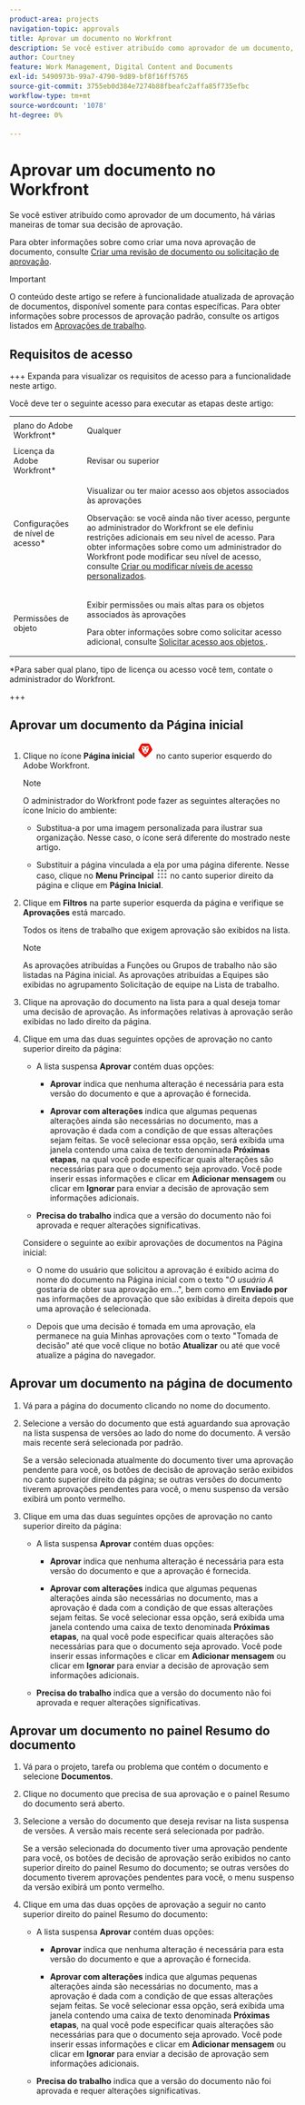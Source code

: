 ```yaml
---
product-area: projects
navigation-topic: approvals
title: Aprovar um documento no Workfront
description: Se você estiver atribuído como aprovador de um documento, há várias maneiras de tomar sua decisão de aprovação.
author: Courtney
feature: Work Management, Digital Content and Documents
exl-id: 5490973b-99a7-4790-9d89-bf8f16ff5765
source-git-commit: 3755eb0d384e7274b88fbeafc2affa85f735efbc
workflow-type: tm+mt
source-wordcount: '1078'
ht-degree: 0%

---
```


# Aprovar um documento no Workfront

Se você estiver atribuído como aprovador de um documento, há várias maneiras de tomar sua decisão de aprovação.

Para obter informações sobre como criar uma nova aprovação de documento, consulte [Criar uma revisão de documento ou solicitação de aprovação](/help/quicksilver/review-and-approve-work/document-reviews-and-approvals/manage-document-approvals/create-a-document-approval.md).

>[!IMPORTANT]
>
>O conteúdo deste artigo se refere à funcionalidade atualizada de aprovação de documentos, disponível somente para contas específicas. Para obter informações sobre processos de aprovação padrão, consulte os artigos listados em [Aprovações de trabalho](/help/quicksilver/review-and-approve-work/manage-approvals/manage-approvals.md).

## Requisitos de acesso

+++ Expanda para visualizar os requisitos de acesso para a funcionalidade neste artigo.

Você deve ter o seguinte acesso para executar as etapas deste artigo:

<table style="table-layout:auto"> 
 <col> 
 <col> 
 <tbody> 
  <tr> 
   <td role="rowheader">plano do Adobe Workfront*</td> 
   <td> <p>Qualquer</p> </td> 
  </tr> 
  <tr> 
   <td role="rowheader">Licença da Adobe Workfront*</td> 
   <td> <p>Revisar ou superior</p> </td> 
  </tr> 
  <tr> 
   <td role="rowheader">Configurações de nível de acesso*</td> 
   <td> <p>Visualizar ou ter maior acesso aos objetos associados às aprovações</p> <p>Observação: se você ainda não tiver acesso, pergunte ao administrador do Workfront se ele definiu restrições adicionais em seu nível de acesso. Para obter informações sobre como um administrador do Workfront pode modificar seu nível de acesso, consulte <a href="/help/quicksilver/administration-and-setup/add-users/configure-and-grant-access/create-modify-access-levels.md" class="MCXref xref">Criar ou modificar níveis de acesso personalizados</a>.</p> </td> 
  </tr> 
  <tr> 
   <td role="rowheader">Permissões de objeto</td> 
   <td> <p>Exibir permissões ou mais altas para os objetos associados às aprovações</p> <p>Para obter informações sobre como solicitar acesso adicional, consulte <a href="/help/quicksilver/workfront-basics/grant-and-request-access-to-objects/request-access.md" class="MCXref xref">Solicitar acesso aos objetos </a>.</p> </td> 
  </tr> 
 </tbody> 
</table>

&#42;Para saber qual plano, tipo de licença ou acesso você tem, contate o administrador do Workfront.

+++

## Aprovar um documento da Página inicial

1. Clique no ícone **Página inicial** ![](../assets/home-icon-30x29.png) no canto superior esquerdo do Adobe Workfront.

   >[!NOTE]
   >
   >O administrador do Workfront pode fazer as seguintes alterações no ícone Início do ambiente:
   >
   >* Substitua-a por uma imagem personalizada para ilustrar sua organização. Nesse caso, o ícone será diferente do mostrado neste artigo.
   >
   >* Substituir a página vinculada a ela por uma página diferente. Nesse caso, clique no **Menu Principal** ![](../assets/main-menu-icon.png) no canto superior direito da página e clique em **Página Inicial**.

1. Clique em **Filtros** na parte superior esquerda da página e verifique se **Aprovações** está marcado.

   Todos os itens de trabalho que exigem aprovação são exibidos na lista.

   >[!NOTE]
   >
   >As aprovações atribuídas a Funções ou Grupos de trabalho não são listadas na Página inicial. As aprovações atribuídas a Equipes são exibidas no agrupamento Solicitação de equipe na Lista de trabalho.

1. Clique na aprovação do documento na lista para a qual deseja tomar uma decisão de aprovação. As informações relativas à aprovação serão exibidas no lado direito da página.

1. Clique em uma das duas seguintes opções de aprovação no canto superior direito da página:

   * A lista suspensa **Aprovar** contém duas opções:

      * **Aprovar** indica que nenhuma alteração é necessária para esta versão do documento e que a aprovação é fornecida.

      * **Aprovar com alterações** indica que algumas pequenas alterações ainda são necessárias no documento, mas a aprovação é dada com a condição de que essas alterações sejam feitas. Se você selecionar essa opção, será exibida uma janela contendo uma caixa de texto denominada **Próximas etapas**, na qual você pode especificar quais alterações são necessárias para que o documento seja aprovado. Você pode inserir essas informações e clicar em **Adicionar mensagem** ou clicar em **Ignorar** para enviar a decisão de aprovação sem informações adicionais.

   * **Precisa do trabalho** indica que a versão do documento não foi aprovada e requer alterações significativas.

   Considere o seguinte ao exibir aprovações de documentos na Página inicial:

   * O nome do usuário que solicitou a aprovação é exibido acima do nome do documento na Página inicial com o texto &quot;*O usuário A* gostaria de obter sua aprovação em...&quot;, bem como em **Enviado por** nas informações de aprovação que são exibidas à direita depois que uma aprovação é selecionada.

   * Depois que uma decisão é tomada em uma aprovação, ela permanece na guia Minhas aprovações com o texto &quot;Tomada de decisão&quot; até que você clique no botão **Atualizar** ou até que você atualize a página do navegador.

## Aprovar um documento na página de documento

1. Vá para a página do documento clicando no nome do documento.

1. Selecione a versão do documento que está aguardando sua aprovação na lista suspensa de versões ao lado do nome do documento. A versão mais recente será selecionada por padrão.

   Se a versão selecionada atualmente do documento tiver uma aprovação pendente para você, os botões de decisão de aprovação serão exibidos no canto superior direito da página; se outras versões do documento tiverem aprovações pendentes para você, o menu suspenso da versão exibirá um ponto vermelho.

   <!--
   ![](/help/quicksilver/review-and-approve-work/document-reviews-and-approvals/assets/version-dropdown-red-dot.png)
   -->

1. Clique em uma das duas seguintes opções de aprovação no canto superior direito da página:

   * A lista suspensa **Aprovar** contém duas opções:

      * **Aprovar** indica que nenhuma alteração é necessária para esta versão do documento e que a aprovação é fornecida.

      * **Aprovar com alterações** indica que algumas pequenas alterações ainda são necessárias no documento, mas a aprovação é dada com a condição de que essas alterações sejam feitas. Se você selecionar essa opção, será exibida uma janela contendo uma caixa de texto denominada **Próximas etapas**, na qual você pode especificar quais alterações são necessárias para que o documento seja aprovado. Você pode inserir essas informações e clicar em **Adicionar mensagem** ou clicar em **Ignorar** para enviar a decisão de aprovação sem informações adicionais.

   * **Precisa do trabalho** indica que a versão do documento não foi aprovada e requer alterações significativas.

## Aprovar um documento no painel Resumo do documento

1. Vá para o projeto, tarefa ou problema que contém o documento e selecione **Documentos**.

1. Clique no documento que precisa de sua aprovação e o painel Resumo do documento será aberto.

1. Selecione a versão do documento que deseja revisar na lista suspensa de versões. A versão mais recente será selecionada por padrão.

   Se a versão selecionada do documento tiver uma aprovação pendente para você, os botões de decisão de aprovação serão exibidos no canto superior direito do painel Resumo do documento; se outras versões do documento tiverem aprovações pendentes para você, o menu suspenso da versão exibirá um ponto vermelho.

   <!--
   ![](/help/quicksilver/review-and-approve-work/document-reviews-and-approvals/assets/version-dropdown-red-dot.png)
   -->

1. Clique em uma das duas opções de aprovação a seguir no canto superior direito do painel Resumo do documento:

   * A lista suspensa **Aprovar** contém duas opções:

      * **Aprovar** indica que nenhuma alteração é necessária para esta versão do documento e que a aprovação é fornecida.

      * **Aprovar com alterações** indica que algumas pequenas alterações ainda são necessárias no documento, mas a aprovação é dada com a condição de que essas alterações sejam feitas. Se você selecionar essa opção, será exibida uma janela contendo uma caixa de texto denominada **Próximas etapas**, na qual você pode especificar quais alterações são necessárias para que o documento seja aprovado. Você pode inserir essas informações e clicar em **Adicionar mensagem** ou clicar em **Ignorar** para enviar a decisão de aprovação sem informações adicionais.

   * **Precisa do trabalho** indica que a versão do documento não foi aprovada e requer alterações significativas.
